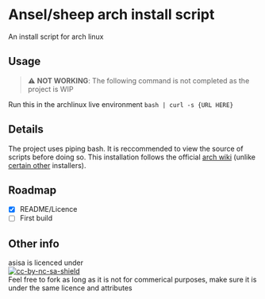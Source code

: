 # Ansel/sheep arch install script
An install script for arch linux

## Usage
> :warning: **NOT WORKING**: The following command is not completed as the project is WIP

Run this in the archlinux live environment
`bash | curl -s {URL HERE}`

## Details
The project uses piping bash. It is reccommended to view the source of scripts before doing so. This installation follows the official [arch wiki](https://wiki.archlinux.org) (unlike [certain other](https://github.com/archlinux/archinstall) installers).

## Roadmap
- [x] README/Licence
- [ ] First build

## Other info
asisa is licenced under \
[![cc-by-nc-sa-shield](https://img.shields.io/badge/License-CC%20BY--NC--SA%204.0-lightgrey.svg)](LICENCE) \
Feel free to fork as long as it is not for commerical purposes, make sure it is under the same licence and attributes